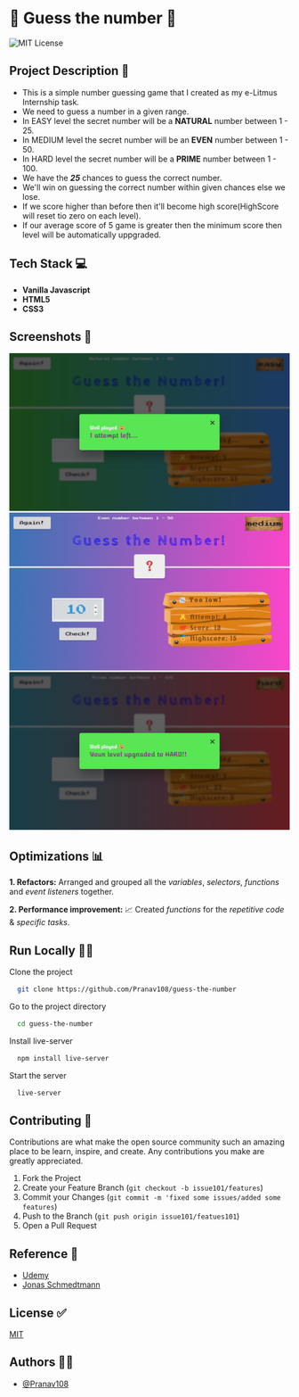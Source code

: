 # 🤔 Guess the number 🤔

![MIT License](https://img.shields.io/apm/l/atomic-design-ui.svg?)

## Project Description 📑

- This is a simple number guessing game that I created as my e-Litmus Internship task.
- We need to guess a number in a given range.
- In EASY level the secret number will be a **NATURAL** number between 1 - 25.
- In MEDIUM level the secret number will be an **EVEN** number between 1 - 50.
- In HARD level the secret number will be a **PRIME** number between 1 - 100.
- We have the _**25**_ chances to guess the correct number.
- We'll win on guessing the correct number within given chances else we lose.
- If we score higher than before then it'll become high score(HighScore will reset tio zero on each level).
- If our average score of 5 game is greater then the minimum score then level will be automatically uppgraded.

## Tech Stack 💻

- **Vanilla Javascript**
- **HTML5**
- **CSS3**

## Screenshots 📸

![level1 Screenshot](/img/Screenshot1.png)
![level2 Screenshot](/img/Screenshot2.png)
![level3 Screenshot](/img/Screenshot3.png)

## Optimizations 📊

**1. Refactors:**
Arranged and grouped all the _variables_, _selectors_, _functions_ and _event listeners_ together.

**2. Performance improvement:** 📈
Created _functions_ for the _repetitive code_ & _specific tasks_.

## Run Locally 🧑‍💻

Clone the project

```bash
  git clone https://github.com/Pranav108/guess-the-number
```

Go to the project directory

```bash
  cd guess-the-number
```

Install live-server

```bash
  npm install live-server
```

Start the server

```bash
  live-server
```

## Contributing 🤝

Contributions are what make the open source community such an amazing place to be learn, inspire, and create. Any contributions you make are greatly appreciated.

1. Fork the Project
2. Create your Feature Branch (`git checkout -b issue101/features`)
3. Commit your Changes (`git commit -m 'fixed some issues/added some features`)
4. Push to the Branch (`git push origin issue101/featues101`)
5. Open a Pull Request

## Reference 🙏

- [Udemy](https://www.udemy.com)
- [Jonas Schmedtmann](https://www.udemy.com/user/jonasschmedtmann/)

## License ✅

[MIT](https://github.com/tterb/atomic-design-ui/blob/master/LICENSEs)

## Authors 👨‍💻

- [@Pranav108](https://www.github.com/Pranav108)
